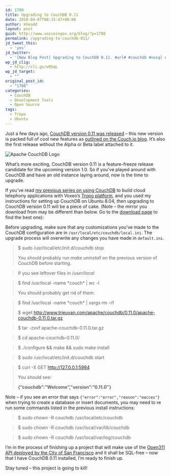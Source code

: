 ```yaml
---
id: 1708
title: Upgrading to CouchDB 0.11
date: 2010-04-07T08:33:47+00:00
author: mheadd
layout: post
guid: http://www.voiceingov.org/blog/?p=1708
permalink: /upgrading-to-couchdb-011/
jd_tweet_this:
  - 'yes'
jd_twitter:
  - '[New Blog Post] Upgrading to CouchDB 0.11. #url# #couchdb #nosql #tropo'
wp_jd_clig:
  - http://cli.gs/u9SqL
wp_jd_target:
  - ""
original_post_id:
  - "1708"
categories:
  - CouchDB
  - Development Tools
  - Open Source
tags:
  - Tropo
  - Ubuntu
---
```

Just a few days ago, <a href="http://blog.couch.io/post/490755034/couchdb-0-11-0-released" target="_blank">CouchDB version 0.11 was released</a> &#8211; this new version is packed full of cool new features as <a href="http://blog.couch.io/post/468392274/whats-new-in-apache-couchdb-0-11-part-three-new" target="_blank">outlined on the Couch.io blog</a>. It&#8217;s also the first release without the Alpha or Beta label attached to it.
  
![Apache CouchDB Logo](http://localhost:8000/wp-content/uploads/2010/01/couchdb-logo.png)
  
What&#8217;s more exciting, CouchDB version 0.11 is a feature-freeze release candidate for the upcoming version 1.0. So if you&#8217;ve played around with CouchDB and have an old instance laying around, now is the time to upgrade.

If you&#8217;ve read [my previous series on using CouchDB](http://www.voiceingov.org/blog/?p=1525) to build cloud telephony applications with Voxeo&#8217;s <a href="https://www.tropo.com/home.jsp" target="_blank">Tropo platform</a>, and you used my instructions for setting up CouchDB on Ubuntu 8.04, then upgrading to CouchDB version 0.11 will be a piece of cake. (Note &#8211; the mirror you download from may be different than below. Go to the <a href="http://couchdb.apache.org/downloads.html" target="_blank">download page</a> to find the best one):

Before upgrading, make sure that any customizations you&#8217;ve made to the CouchDB configuration are in `/usr/local/etc/couchdb/local.ini`. The upgrade process will overwrite any changes you have made in `default.ini`.

> $ sudo /usr/local/etc/init.d/couchdb stop
> 
> You should probably run _make uninstall_ on the previous version of CouchDB before starting.
  
> If you see leftover files in _/user/local_
  
> $ find /usr/local -name \*couch\* | wc -l
> 
> You should probably get rid of them:
  
> $ find /usr/local -name \*couch\* | xargs rm -rf
> 
> $ wget http://www.trieuvan.com/apache/couchdb/0.11.0/apache-couchdb-0.11.0.tar.gz
  
> $ tar -zxvf apache-couchdb-0.11.0.tar.gz
  
> $ cd apache-couchdb-0.11.0/
  
> $ ./configure && make && sudo make install
  
> $ sudo /usr/local/etc/init.d/couchdb start
  
> $ curl -X GET http://127.0.0.1:5984
> 
> You should see:
> 
> **{”couchdb”:”Welcome”,”version”:”0.11.0&#8243;}** 

Note &#8211; if you see an error that says `{"error":"error","reason":"eacces"}` when trying to create a database or insert documents, you may need to re run some commands listed in the previous install instructions:

> $ sudo chown -R couchdb /usr/local/etc/couchdb
  
> $ sudo chown -R couchdb /usr/local/var/lib/couchdb
  
> $ sudo chown -R couchdb /usr/local/var/log/couchdb 

I&#8217;m in the process of finishing up a project that will make use of the <a href="http://wiki.open311.org/API" target="_blank">Open311 API deployed by the City of San Francisco</a> and it shall be SQL-free &#8211; now that I have CouchDB 0.11 installed, I&#8217;m ready to finish up.

Stay tuned &#8211; this project is going to kill!